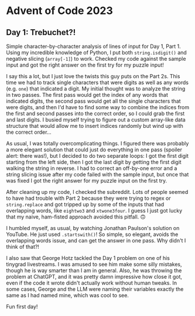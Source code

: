 # Advent of Code 2023

## Day 1: Trebuchet?!

Simple character-by-character analysis of lines of input for Day 1, Part 1.
Using my incredible knowledge of Python, I put both `string.isdigit()` and 
negative slicing (`array[-1]`) to work.  Checked my code against the sample
input and got the right answer on the first try for my puzzle input!

I say this a lot, but I just love the twists this guy puts on the Part 2s.
This time we had to track single characters that were digits as well as
any words (e.g. `one`) that indicated a digit.  My initial thought was to 
analyze the string in two passes.  The first pass would get the index of
any words that indicated digits, the second pass would get all the single
characters that were digits, and then I'd have to find some way to combine
the indices from the first and second passes into the correct order, so I 
could grab the first and last digits.  I busied myself trying to figure out 
a custom array-like data structure that would allow me to insert indices 
randomly but wind up with the correct order...

As usual, I was totally overcomplicating things.  I figured there was 
probably a more elegant solution that could just do everything in one
pass (spoiler alert: there was!), but I decided to do two separate loops:
I got the first digit starting from the left side, then I got the last 
digit by getting the first digit walking the string in reverse.  I had
to correct an off-by-one error and a string slicing issue after my code
failed with the sample input, but once that was fixed I got the right
answer for my puzzle input on the first try.

After cleaning up my code, I checked the subreddit.  Lots of people
seemed to have had trouble with Part 2 because they were trying to regex 
or `string.replace` and got tripped up by some of the inputs that had
overlapping words, like `eightwo3` and `xtwone3four`.  I guess I just
got lucky that my naive, ham-fisted approach avoided this pitfall. 🙃

I humbled myself, as usual, by watching Jonathan Paulson's solution on
YouTube.  He just used `.startswith()`!  So simple, so elegant, avoids
the overlapping words issue, and can get the answer in one pass.  Why
didn't I think of that?!

I also saw that George Hotz tackled the Day 1 problem on one of his
tinygrad livestreams.  I was amused to see him make some silly mistakes,
though he is way smarter than I am in general.  Also, he was throwing
the problem at ChatGPT, and it was pretty damn impressive how close it
got, even if the code it wrote didn't actually work without human tweaks.
In some cases, George and the LLM were naming their variables exactly the
same as I had named mine, which was cool to see.

Fun first day!
